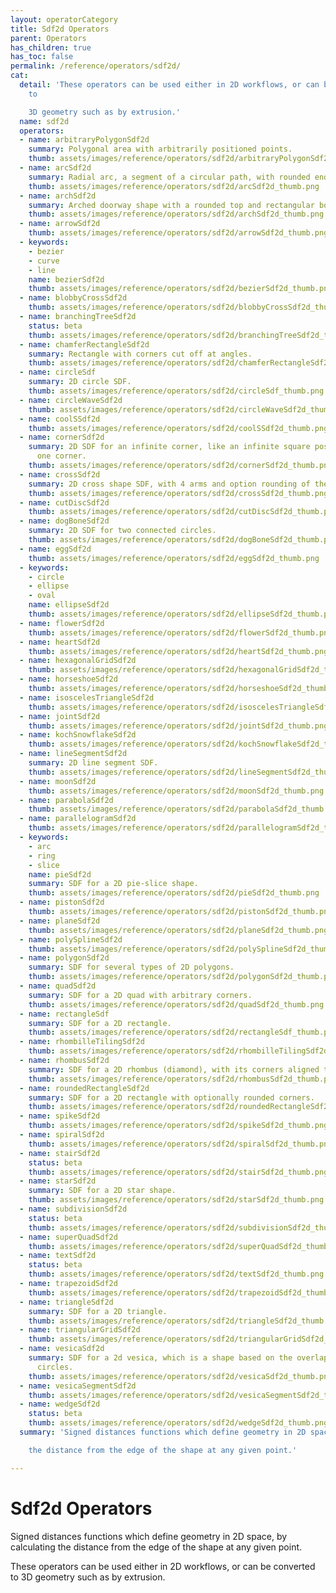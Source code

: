 ```yaml
---
layout: operatorCategory
title: Sdf2d Operators
parent: Operators
has_children: true
has_toc: false
permalink: /reference/operators/sdf2d/
cat:
  detail: 'These operators can be used either in 2D workflows, or can be converted
    to

    3D geometry such as by extrusion.'
  name: sdf2d
  operators:
  - name: arbitraryPolygonSdf2d
    summary: Polygonal area with arbitrarily positioned points.
    thumb: assets/images/reference/operators/sdf2d/arbitraryPolygonSdf2d_thumb.png
  - name: arcSdf2d
    summary: Radial arc, a segment of a circular path, with rounded ends.
    thumb: assets/images/reference/operators/sdf2d/arcSdf2d_thumb.png
  - name: archSdf2d
    summary: Arched doorway shape with a rounded top and rectangular bottom.
    thumb: assets/images/reference/operators/sdf2d/archSdf2d_thumb.png
  - name: arrowSdf2d
    thumb: assets/images/reference/operators/sdf2d/arrowSdf2d_thumb.png
  - keywords:
    - bezier
    - curve
    - line
    name: bezierSdf2d
    thumb: assets/images/reference/operators/sdf2d/bezierSdf2d_thumb.png
  - name: blobbyCrossSdf2d
    thumb: assets/images/reference/operators/sdf2d/blobbyCrossSdf2d_thumb.png
  - name: branchingTreeSdf2d
    status: beta
    thumb: assets/images/reference/operators/sdf2d/branchingTreeSdf2d_thumb.png
  - name: chamferRectangleSdf2d
    summary: Rectangle with corners cut off at angles.
    thumb: assets/images/reference/operators/sdf2d/chamferRectangleSdf2d_thumb.png
  - name: circleSdf
    summary: 2D circle SDF.
    thumb: assets/images/reference/operators/sdf2d/circleSdf_thumb.png
  - name: circleWaveSdf2d
    thumb: assets/images/reference/operators/sdf2d/circleWaveSdf2d_thumb.png
  - name: coolSSdf2d
    thumb: assets/images/reference/operators/sdf2d/coolSSdf2d_thumb.png
  - name: cornerSdf2d
    summary: 2D SDF for an infinite corner, like an infinite square positioned by
      one corner.
    thumb: assets/images/reference/operators/sdf2d/cornerSdf2d_thumb.png
  - name: crossSdf2d
    summary: 2D cross shape SDF, with 4 arms and option rounding of the intersections.
    thumb: assets/images/reference/operators/sdf2d/crossSdf2d_thumb.png
  - name: cutDiscSdf2d
    thumb: assets/images/reference/operators/sdf2d/cutDiscSdf2d_thumb.png
  - name: dogBoneSdf2d
    summary: 2D SDF for two connected circles.
    thumb: assets/images/reference/operators/sdf2d/dogBoneSdf2d_thumb.png
  - name: eggSdf2d
    thumb: assets/images/reference/operators/sdf2d/eggSdf2d_thumb.png
  - keywords:
    - circle
    - ellipse
    - oval
    name: ellipseSdf2d
    thumb: assets/images/reference/operators/sdf2d/ellipseSdf2d_thumb.png
  - name: flowerSdf2d
    thumb: assets/images/reference/operators/sdf2d/flowerSdf2d_thumb.png
  - name: heartSdf2d
    thumb: assets/images/reference/operators/sdf2d/heartSdf2d_thumb.png
  - name: hexagonalGridSdf2d
    thumb: assets/images/reference/operators/sdf2d/hexagonalGridSdf2d_thumb.png
  - name: horseshoeSdf2d
    thumb: assets/images/reference/operators/sdf2d/horseshoeSdf2d_thumb.png
  - name: isoscelesTriangleSdf2d
    thumb: assets/images/reference/operators/sdf2d/isoscelesTriangleSdf2d_thumb.png
  - name: jointSdf2d
    thumb: assets/images/reference/operators/sdf2d/jointSdf2d_thumb.png
  - name: kochSnowflakeSdf2d
    thumb: assets/images/reference/operators/sdf2d/kochSnowflakeSdf2d_thumb.png
  - name: lineSegmentSdf2d
    summary: 2D line segment SDF.
    thumb: assets/images/reference/operators/sdf2d/lineSegmentSdf2d_thumb.png
  - name: moonSdf2d
    thumb: assets/images/reference/operators/sdf2d/moonSdf2d_thumb.png
  - name: parabolaSdf2d
    thumb: assets/images/reference/operators/sdf2d/parabolaSdf2d_thumb.png
  - name: parallelogramSdf2d
    thumb: assets/images/reference/operators/sdf2d/parallelogramSdf2d_thumb.png
  - keywords:
    - arc
    - ring
    - slice
    name: pieSdf2d
    summary: SDF for a 2D pie-slice shape.
    thumb: assets/images/reference/operators/sdf2d/pieSdf2d_thumb.png
  - name: pistonSdf2d
    thumb: assets/images/reference/operators/sdf2d/pistonSdf2d_thumb.png
  - name: planeSdf2d
    thumb: assets/images/reference/operators/sdf2d/planeSdf2d_thumb.png
  - name: polySplineSdf2d
    thumb: assets/images/reference/operators/sdf2d/polySplineSdf2d_thumb.png
  - name: polygonSdf2d
    summary: SDF for several types of 2D polygons.
    thumb: assets/images/reference/operators/sdf2d/polygonSdf2d_thumb.png
  - name: quadSdf2d
    summary: SDF for a 2D quad with arbitrary corners.
    thumb: assets/images/reference/operators/sdf2d/quadSdf2d_thumb.png
  - name: rectangleSdf
    summary: SDF for a 2D rectangle.
    thumb: assets/images/reference/operators/sdf2d/rectangleSdf_thumb.png
  - name: rhombilleTilingSdf2d
    thumb: assets/images/reference/operators/sdf2d/rhombilleTilingSdf2d_thumb.png
  - name: rhombusSdf2d
    summary: SDF for a 2D rhombus (diamond), with its corners aligned to the axes.
    thumb: assets/images/reference/operators/sdf2d/rhombusSdf2d_thumb.png
  - name: roundedRectangleSdf2d
    summary: SDF for a 2D rectangle with optionally rounded corners.
    thumb: assets/images/reference/operators/sdf2d/roundedRectangleSdf2d_thumb.png
  - name: spikeSdf2d
    thumb: assets/images/reference/operators/sdf2d/spikeSdf2d_thumb.png
  - name: spiralSdf2d
    thumb: assets/images/reference/operators/sdf2d/spiralSdf2d_thumb.png
  - name: stairSdf2d
    status: beta
    thumb: assets/images/reference/operators/sdf2d/stairSdf2d_thumb.png
  - name: starSdf2d
    summary: SDF for a 2D star shape.
    thumb: assets/images/reference/operators/sdf2d/starSdf2d_thumb.png
  - name: subdivisionSdf2d
    status: beta
    thumb: assets/images/reference/operators/sdf2d/subdivisionSdf2d_thumb.png
  - name: superQuadSdf2d
    thumb: assets/images/reference/operators/sdf2d/superQuadSdf2d_thumb.png
  - name: textSdf2d
    status: beta
    thumb: assets/images/reference/operators/sdf2d/textSdf2d_thumb.png
  - name: trapezoidSdf2d
    thumb: assets/images/reference/operators/sdf2d/trapezoidSdf2d_thumb.png
  - name: triangleSdf2d
    summary: SDF for a 2D triangle.
    thumb: assets/images/reference/operators/sdf2d/triangleSdf2d_thumb.png
  - name: triangularGridSdf2d
    thumb: assets/images/reference/operators/sdf2d/triangularGridSdf2d_thumb.png
  - name: vesicaSdf2d
    summary: SDF for a 2d vesica, which is a shape based on the overlap between two
      circles.
    thumb: assets/images/reference/operators/sdf2d/vesicaSdf2d_thumb.png
  - name: vesicaSegmentSdf2d
    thumb: assets/images/reference/operators/sdf2d/vesicaSegmentSdf2d_thumb.png
  - name: wedgeSdf2d
    status: beta
    thumb: assets/images/reference/operators/sdf2d/wedgeSdf2d_thumb.png
  summary: 'Signed distances functions which define geometry in 2D space, by calculating

    the distance from the edge of the shape at any given point.'

---
```


# Sdf2d Operators

Signed distances functions which define geometry in 2D space, by calculating
the distance from the edge of the shape at any given point.

These operators can be used either in 2D workflows, or can be converted to
3D geometry such as by extrusion.
